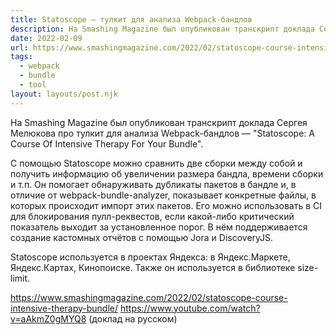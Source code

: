 ```yaml
---
title: Statoscope — тулкит для анализа Webpack-бандлов
description: На Smashing Magazine был опубликован транскрипт доклада Сергея Мелюкова про тулкит для анализа Webpack-бандлов
date: 2022-02-09
url: https://www.smashingmagazine.com/2022/02/statoscope-course-intensive-therapy-bundle/ https://www.youtube.com/watch?v=aAkmZ0gMYQ8
tags:
  - webpack 
  - bundle 
  - tool
layout: layouts/post.njk
---
```

На Smashing Magazine был опубликован транскрипт доклада Сергея Мелюкова про тулкит для анализа Webpack-бандлов — "Statoscope: A Course Of Intensive Therapy For Your Bundle".

С помощью Statoscope можно сравнить две сборки между собой и получить информацию об увеличении размера бандла, времени сборки и т.п. Он помогает обнаруживать дубликаты пакетов в бандле и, в отличие от webpack-bundle-analyzer, показывает конкретные файлы, в которых происходит импорт этих пакетов. Его можно использовать в CI для блокирования пулл-реквестов, если какой-либо критический показатель выходит за установленное порог. В нём поддерживается создание кастомных отчётов с помощью Jora и DiscoveryJS.

Statoscope используется в проектах Яндекса: в Яндекс.Маркете, Яндекс.Картах, Кинопоиске. Также он используется в библиотеке size-limit.

https://www.smashingmagazine.com/2022/02/statoscope-course-intensive-therapy-bundle/
https://www.youtube.com/watch?v=aAkmZ0gMYQ8 (доклад на русском)
